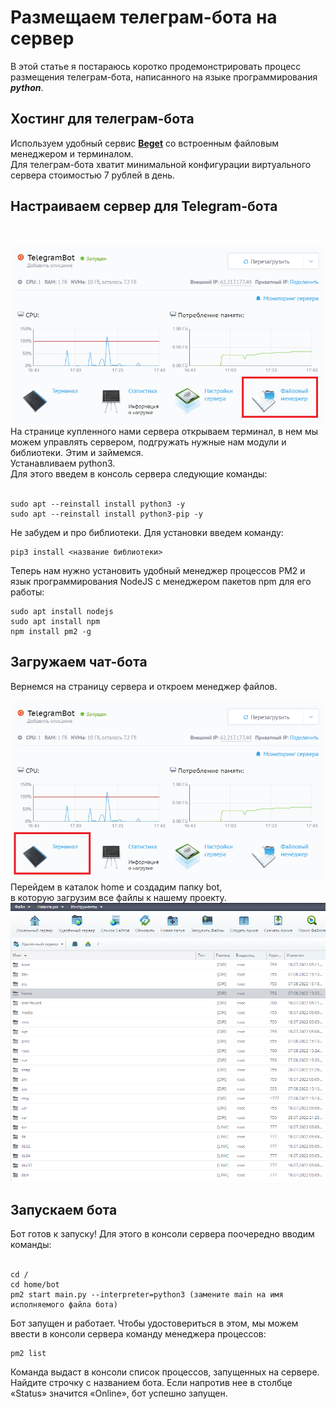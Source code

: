 ﻿
<h1>Размещаем телеграм-бота  на сервер</h1>
В этой статье я постараюсь коротко продемонстрировать процесс размещения телеграм-бота, написанного на языке программирования <b><i>python</i></b>.

<h2>Хостинг для телеграм-бота</h2>
Используем удобный сервис <b><a href="https://cp.beget.com">Beget</a></b> со встроенным файловым менеджером и терминалом.
<br>Для телеграм-бота хватит минимальной конфигурации виртуального сервера стоимостью 7 рублей в день.

<h2>Настраиваем сервер для Telegram-бота</h2>
<br>
<br><img src="ServerPage1.png">
На странице купленного нами сервера открываем терминал, в нем мы можем управлять сервером, подгружать нужные нам модули и библиотеки. Этим и займемся.
<br>Устанавливаем python3.<br>
Для этого введем в консоль сервера следующие команды:<br><br>

    sudo apt --reinstall install python3 -y  
    sudo apt --reinstall install python3-pip -y


Не забудем и про библиотеки. Для установки введем команду:

    pip3 install <название библиотеки>

Теперь нам нужно установить удобный менеджер процессов PM2 и язык программирования NodeJS с менеджером пакетов npm для его работы:

    sudo apt install nodejs
    sudo apt install npm
    npm install pm2 -g


<h2>Загружаем чат-бота</h2>
Вернемся на страницу сервера и откроем менеджер файлов. 
<br>
<br><img src="ServerPage2.png">
Перейдем в каталок home и создадим папку bot, <br> в которую загрузим все файлы к нашему проекту.
<br><img src="FileManager.png"><br>

<h2>Запускаем бота</h2>
Бот готов к запуску! Для этого в консоли сервера поочередно вводим команды:<br><br>

    cd /
    cd home/bot
    pm2 start main.py --interpreter=python3 (замените main на имя исполняемого файла бота)

Бот запущен и работает. Чтобы удостовериться в этом, мы можем ввести в консоли сервера команду менеджера процессов:

    pm2 list

Команда выдаст в консоли список процессов, запущенных на сервере. Найдите строчку с названием бота. Если напротив нее в столбце «Status» значится «Online», бот успешно запущен.

